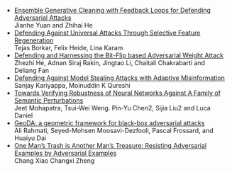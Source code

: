 - [Ensemble Generative Cleaning with Feedback Loops for Defending Adversarial Attacks](https://openaccess.thecvf.com/content_CVPR_2020/papers/Yuan_Ensemble_Generative_Cleaning_With_Feedback_Loops_for_Defending_Adversarial_Attacks_CVPR_2020_paper.pdf)  
  Jianhe Yuan and Zhihai He  
- [Defending Against Universal Attacks Through Selective Feature Regeneration](https://openaccess.thecvf.com/content_CVPR_2020/papers/Borkar_Defending_Against_Universal_Attacks_Through_Selective_Feature_Regeneration_CVPR_2020_paper.pdf)  
  Tejas Borkar, Felix Heide, Lina Karam   
- [Defending and Harnessing the Bit-Flip based Adversarial Weight Attack](https://openaccess.thecvf.com/content_CVPR_2020/papers/He_Defending_and_Harnessing_the_Bit-Flip_Based_Adversarial_Weight_Attack_CVPR_2020_paper.pdf)  
  Zhezhi He, Adnan Siraj Rakin, Jingtao Li, Chaitali Chakrabarti and Deliang Fan  
- [Defending Against Model Stealing Attacks with Adaptive Misinformation](https://openaccess.thecvf.com/content_CVPR_2020/papers/Kariyappa_Defending_Against_Model_Stealing_Attacks_With_Adaptive_Misinformation_CVPR_2020_paper.pdf)  
  Sanjay Kariyappa, Moinuddin K Qureshi  
- [Towards Verifying Robustness of Neural Networks Against A Family of Semantic Perturbations](https://openaccess.thecvf.com/content_CVPR_2020/papers/Mohapatra_Towards_Verifying_Robustness_of_Neural_Networks_Against_A_Family_of_CVPR_2020_paper.pdf)  
  Jeet Mohapatra, Tsui-Wei Weng. Pin-Yu Chen2, Sijia Liu2 and Luca Daniel  
- [GeoDA: a geometric framework for black-box adversarial attacks](https://openaccess.thecvf.com/content_CVPR_2020/papers/Rahmati_GeoDA_A_Geometric_Framework_for_Black-Box_Adversarial_Attacks_CVPR_2020_paper.pdf)   
  Ali Rahmati, Seyed-Mohsen Moosavi-Dezfooli, Pascal Frossard, and Huaiyu Dai  
- [One Man’s Trash is Another Man’s Treasure: Resisting Adversarial Examples by Adversarial Examples](https://openaccess.thecvf.com/content_CVPR_2020/papers/Xiao_One_Mans_Trash_Is_Another_Mans_Treasure_Resisting_Adversarial_Examples_CVPR_2020_paper.pdf)  
  Chang Xiao Changxi Zheng


  
  
  
